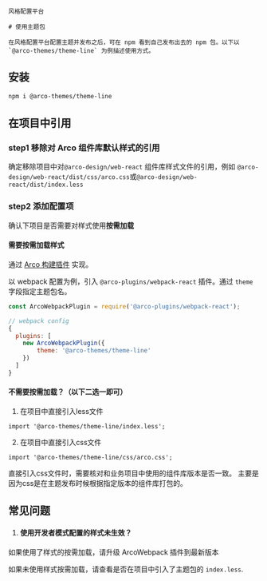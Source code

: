 `````
风格配置平台

# 使用主题包

在风格配置平台配置主题并发布之后，可在 npm 看到自己发布出去的 npm 包。以下以 `@arco-themes/theme-line` 为例描述使用方式。
`````

## 安装

```bash
npm i @arco-themes/theme-line
```

## 在项目中引用

### step1 移除对 Arco 组件库默认样式的引用

确定移除项目中对`@arco-design/web-react` 组件库样式文件的引用，例如 `@arco-design/web-react/dist/css/arco.css`或`@arco-design/web-react/dist/index.less`

### step2 添加配置项

确认下项目是否需要对样式使用**按需加载**

#### 需要按需加载样式

通过 [Arco 构建插件](https://github.com/arco-design/arco-plugins/blob/main/README.zh-CN.md) 实现。

以 webpack 配置为例，引入 `@arco-plugins/webpack-react` 插件。通过 `theme` 字段指定主题包名。

```js
const ArcoWebpackPlugin = require('@arco-plugins/webpack-react');

// webpack config
{
  plugins: [
    new ArcoWebpackPlugin({
        theme: '@arco-themes/theme-line'
    })
  ]
}
```

#### 不需要按需加载？（以下二选一即可）

1.  在项目中直接引入less文件

`import '@arco-themes/theme-line/index.less';`

2.  在项目中直接引入css文件

`import '@arco-themes/theme-line/css/arco.css';`

直接引入css文件时，需要核对和业务项目中使用的组件库版本是否一致。 主要是因为css是在主题发布时候根据指定版本的组件库打包的。

## 常见问题

1. #### 使用开发者模式配置的样式未生效？

如果使用了样式的按需加载，请升级 ArcoWebpack 插件到最新版本

如果未使用样式按需加载，请查看是否在项目中引入了主题包的 `index.less`.
